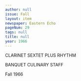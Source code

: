 ```yaml
---
author: null
issue: Fall
layout: item
newspaper: Eastern Echo
pageNum: 29
tags: null
title: null
year: 1966
---
```


CLARINET SEXTET PLUS RHYTHM

BANQUET CULINARY STAFF

Fall 1966